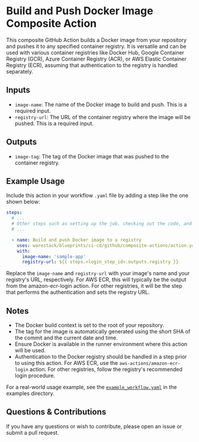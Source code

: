 # Build and Push Docker Image Composite Action

This composite GitHub Action builds a Docker image from your repository and pushes it to any specified container
registry. It is versatile and can be used with various container registries like Docker Hub, Google Container Registry
(GCR), Azure Container Registry (ACR), or AWS Elastic Container Registry (ECR), assuming that authentication to the
registry is handled separately.

## Inputs

- `image-name`: The name of the Docker image to build and push. This is a required input.
- `registry-url`: The URL of the container registry where the image will be pushed. This is a required input.

## Outputs

- `image-tag`: The tag of the Docker image that was pushed to the container registry.

## Example Usage

Include this action in your workflow `.yaml` file by adding a step like the one shown below:

```yaml
steps:
  # ...
  # Other steps such as setting up the job, checking out the code, and logging into the registry
  # ...

  - name: Build and push Docker image to a registry
    uses: warestack/blueprints/ci-cd/github/composite-actions/action.yaml@main
    with:
      image-name: 'sample-app'
      registry-url: ${{ steps.<login_step_id>.outputs.registry }}
```

Replace the `image-name` and `registry-url` with your image's name and your registry's URL, respectively. For AWS ECR,
this will typically be the output from the amazon-ecr-login action. For other registries, it will be the step that
performs the authentication and sets the registry URL.

## Notes

- The Docker build context is set to the root of your repository.
- The tag for the image is automatically generated using the short SHA of the commit and the current date and time.
- Ensure Docker is available in the runner environment where this action will be used.
- Authentication to the Docker registry should be handled in a step prior to using this action. For AWS ECR, use the
  `aws-actions/amazon-ecr-login` action. For other registries, follow the registry's recommended login procedure.

For a real-world usage example, see the [`example_workflow.yaml`](examples/example_workflow.yaml) in the examples
directory.

## Questions & Contributions

If you have any questions or wish to contribute, please open an issue or submit a pull request.
